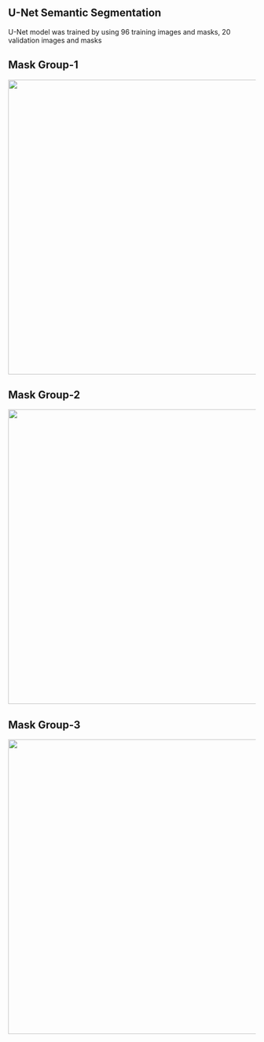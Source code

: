 ## U-Net Semantic Segmentation

U-Net model was trained by using 96 training images and masks, 20 validation images and masks


## Mask Group-1
<div id="header" align="center">
  <img src="https://user-images.githubusercontent.com/71969819/195010052-52fd8f6f-f417-4a87-9f91-157cf774d4fe.png" width="600"/>
</div>



## Mask Group-2

<div id="header" align="center">
  <img src="https://user-images.githubusercontent.com/71969819/195010137-58585666-3b36-4264-92a5-5673c3d19169.png" width="600"/>
</div>



## Mask Group-3

<div id="header" align="center">
  <img src="https://user-images.githubusercontent.com/71969819/195010157-e52530ec-e796-4a27-a630-04e0abd560ab.png" width="600"/>
</div>
